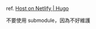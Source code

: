 ref. [Host on Netlify | Hugo](https://gohugo.io/hosting-and-deployment/hosting-on-netlify/)

不要使用 submodule，因為不好維護

